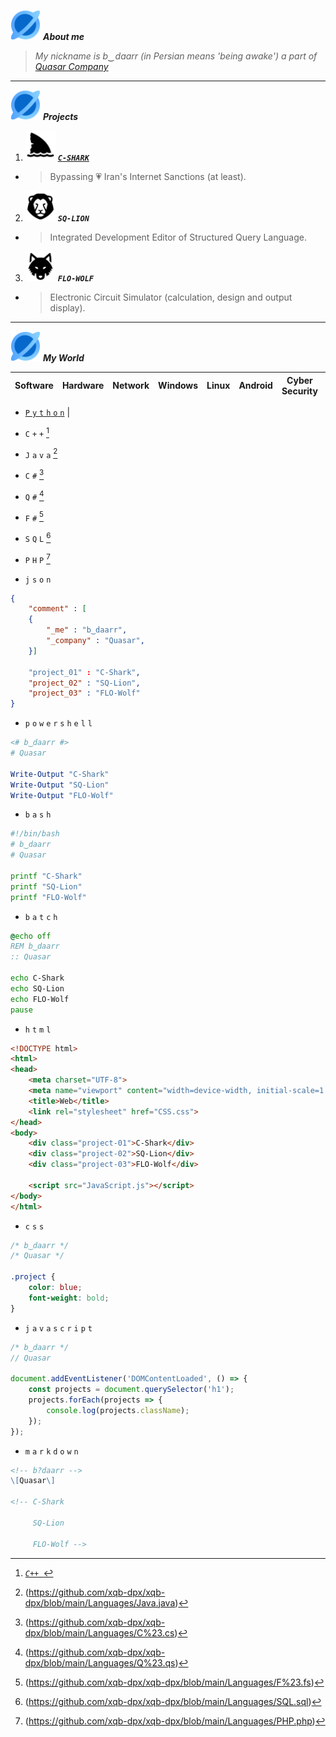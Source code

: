 <img src="https://github.com/xqb-dpx/xqb-dpx/blob/main/resource/quasar.png" style="width: 48px; height: 48px;" /> ***About me***

> *My nickname is b‿daarr (in Persian means 'being awake') a part of [Quasar Company](#)*

---

<img src="https://github.com/xqb-dpx/xqb-dpx/blob/main/resource/quasar.png" style="width: 48px; height: 48px;" /> ***Projects***

1. <img src="https://github.com/xqb-dpx/xqb-dpx/blob/main/resource/c-shark.png" style="width: 48px; height: 48px;" /> [***`C-SHARK`***](https://github.com/xqb-dpx/C-SHARK/)
- > Bypassing :heartpulse: Iran's Internet Sanctions (at least).
2. <img src="https://github.com/xqb-dpx/xqb-dpx/blob/main/resource/sq-lion.png" style="width: 48px; height: 48px;" /> ***`SQ-LION`***
- > Integrated Development Editor of Structured Query Language.
3. <img src="https://github.com/xqb-dpx/xqb-dpx/blob/main/resource/flo-wolf.png" style="width: 48px; height: 48px;" /> ***`FLO-WOLF`***
- > Electronic Circuit Simulator (calculation, design and output display). 

---

<img src="https://github.com/xqb-dpx/xqb-dpx/blob/main/resource/quasar.png" style="width: 48px; height: 48px;" /> ***My World***
<br />

| Software | Hardware | Network | Windows | Linux | Android | Cyber Security | Programming |
|----------|----------|---------|---------|-------|---------|----------------|-------------|

- [```P``` ```y``` ```t``` ```h``` ```o``` ```n```](https://github.com/xqb-dpx/xqb-dpx/blob/main/Languages/Python.py) |

- ```C``` ```+``` ```+``` [^2]
[^2]: [*`C++ `*](https://github.com/xqb-dpx/xqb-dpx/blob/main/Languages/C%2B%2B.cpp)

- ```J``` ```a``` ```v``` ```a``` [^3]
[^3]: (https://github.com/xqb-dpx/xqb-dpx/blob/main/Languages/Java.java)

- ```C``` ```#``` [^4]
[^4]: (https://github.com/xqb-dpx/xqb-dpx/blob/main/Languages/C%23.cs)

- ```Q``` ```#``` [^5]
[^5]: (https://github.com/xqb-dpx/xqb-dpx/blob/main/Languages/Q%23.qs)

- ```F``` ```#``` [^6]
[^6]: (https://github.com/xqb-dpx/xqb-dpx/blob/main/Languages/F%23.fs)

+ ```S``` ```Q``` ```L``` [^7]
[^7]: (https://github.com/xqb-dpx/xqb-dpx/blob/main/Languages/SQL.sql)

+ ```P``` ```H``` ```P``` [^8]
[^8]: (https://github.com/xqb-dpx/xqb-dpx/blob/main/Languages/PHP.php)

+ ```j``` ```s``` ```o``` ```n```

```json
{
    "comment" : [
    {
        "_me" : "b‿daarr",
        "_company" : "Quasar",
    }]

    "project_01" : "C-Shark",
    "project_02" : "SQ-Lion",
    "project_03" : "FLO-Wolf"
}
```

+ ```p``` ```o``` ```w``` ```e``` ```r``` ```s``` ```h``` ```e``` ```l``` ```l```

```ps1
<# b‿daarr #>
# Quasar

Write-Output "C-Shark"
Write-Output "SQ-Lion"
Write-Output "FLO-Wolf"
```

+ ```b``` ```a``` ```s``` ```h```

```sh
#!/bin/bash
# b‿daarr
# Quasar

printf "C-Shark"
printf "SQ-Lion"
printf "FLO-Wolf"
```

+ ```b``` ```a``` ```t``` ```c``` ```h```

```bat
@echo off
REM b‿daarr
:: Quasar

echo C-Shark
echo SQ-Lion
echo FLO-Wolf
pause
```

+ ```h``` ```t``` ```m``` ```l```

```html
<!DOCTYPE html>
<html>
<head>
    <meta charset="UTF-8">
    <meta name="viewport" content="width=device-width, initial-scale=1.0">
    <title>Web</title>
    <link rel="stylesheet" href="CSS.css">
</head>
<body>
    <div class="project-01">C-Shark</div>
    <div class="project-02">SQ-Lion</div>
    <div class="project-03">FLO-Wolf</div>

    <script src="JavaScript.js"></script>
</body>
</html>
```

+ ```c``` ```s``` ```s```

```css
/* b‿daarr */
/* Quasar */

.project {
    color: blue;
    font-weight: bold;
}
```

+ ```j``` ```a``` ```v``` ```a``` ```s``` ```c``` ```r``` ```i``` ```p``` ```t```

```js
/* b‿daarr */
// Quasar

document.addEventListener('DOMContentLoaded', () => {
    const projects = document.querySelector('h1');
    projects.forEach(projects => {
        console.log(projects.className);
    });
});
```

+ ```m``` ```a``` ```r``` ```k``` ```d``` ```o``` ```w``` ```n```

```md
<!-- b?daarr -->
\[Quasar\]

<!-- C-Shark

	 SQ-Lion

	 FLO-Wolf -->
```
